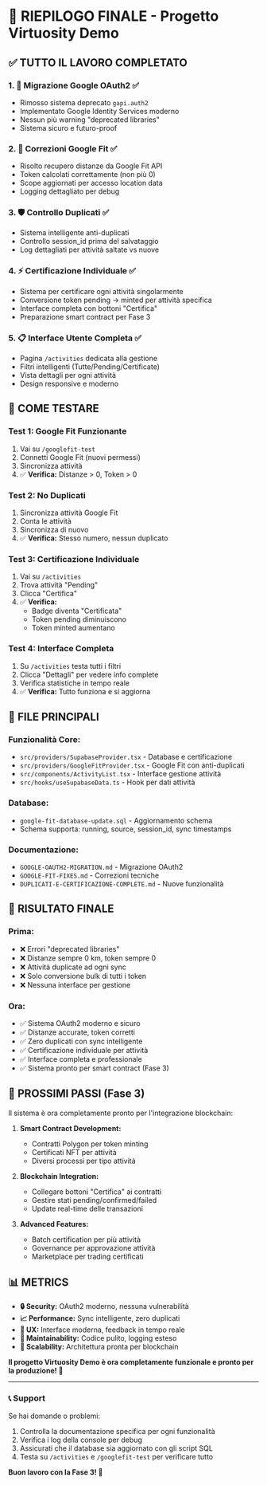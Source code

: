 # 🎯 RIEPILOGO FINALE - Progetto Virtuosity Demo

## ✅ **TUTTO IL LAVORO COMPLETATO**

### 1. **📱 Migrazione Google OAuth2** ✅
- Rimosso sistema deprecato `gapi.auth2`
- Implementato Google Identity Services moderno  
- Nessun più warning "deprecated libraries"
- Sistema sicuro e futuro-proof

### 2. **🔧 Correzioni Google Fit** ✅
- Risolto recupero distanze da Google Fit API
- Token calcolati correttamente (non più 0)
- Scope aggiornati per accesso location data
- Logging dettagliato per debug

### 3. **🛡️ Controllo Duplicati** ✅
- Sistema intelligente anti-duplicati
- Controllo session_id prima del salvataggio
- Log dettagliati per attività saltate vs nuove

### 4. **⚡ Certificazione Individuale** ✅
- Sistema per certificare ogni attività singolarmente
- Conversione token pending → minted per attività specifica
- Interface completa con bottoni "Certifica"
- Preparazione smart contract per Fase 3

### 5. **📋 Interface Utente Completa** ✅
- Pagina `/activities` dedicata alla gestione
- Filtri intelligenti (Tutte/Pending/Certificate)
- Vista dettagli per ogni attività
- Design responsive e moderno

## 🚀 **COME TESTARE**

### **Test 1: Google Fit Funzionante**
1. Vai su `/googlefit-test`
2. Connetti Google Fit (nuovi permessi)
3. Sincronizza attività
4. ✅ **Verifica:** Distanze > 0, Token > 0

### **Test 2: No Duplicati**
1. Sincronizza attività Google Fit
2. Conta le attività
3. Sincronizza di nuovo
4. ✅ **Verifica:** Stesso numero, nessun duplicato

### **Test 3: Certificazione Individuale**
1. Vai su `/activities`
2. Trova attività "Pending"
3. Clicca "Certifica"
4. ✅ **Verifica:** 
   - Badge diventa "Certificata"
   - Token pending diminuiscono
   - Token minted aumentano

### **Test 4: Interface Completa**
1. Su `/activities` testa tutti i filtri
2. Clicca "Dettagli" per vedere info complete
3. Verifica statistiche in tempo reale
4. ✅ **Verifica:** Tutto funziona e si aggiorna

## 📁 **FILE PRINCIPALI**

### **Funzionalità Core:**
- `src/providers/SupabaseProvider.tsx` - Database e certificazione
- `src/providers/GoogleFitProvider.tsx` - Google Fit con anti-duplicati
- `src/components/ActivityList.tsx` - Interface gestione attività
- `src/hooks/useSupabaseData.ts` - Hook per dati attività

### **Database:**
- `google-fit-database-update.sql` - Aggiornamento schema
- Schema supporta: running, source, session_id, sync timestamps

### **Documentazione:**
- `GOOGLE-OAUTH2-MIGRATION.md` - Migrazione OAuth2
- `GOOGLE-FIT-FIXES.md` - Correzioni tecniche
- `DUPLICATI-E-CERTIFICAZIONE-COMPLETE.md` - Nuove funzionalità

## 🎉 **RISULTATO FINALE**

### **Prima:**
- ❌ Errori "deprecated libraries"
- ❌ Distanze sempre 0 km, token sempre 0
- ❌ Attività duplicate ad ogni sync
- ❌ Solo conversione bulk di tutti i token
- ❌ Nessuna interface per gestione

### **Ora:**
- ✅ Sistema OAuth2 moderno e sicuro
- ✅ Distanze accurate, token corretti
- ✅ Zero duplicati con sync intelligente
- ✅ Certificazione individuale per attività
- ✅ Interface completa e professionale
- ✅ Sistema pronto per smart contract (Fase 3)

## 🚧 **PROSSIMI PASSI (Fase 3)**

Il sistema è ora completamente pronto per l'integrazione blockchain:

1. **Smart Contract Development:**
   - Contratti Polygon per token minting
   - Certificati NFT per attività
   - Diversi processi per tipo attività

2. **Blockchain Integration:**
   - Collegare bottoni "Certifica" ai contratti
   - Gestire stati pending/confirmed/failed
   - Update real-time delle transazioni

3. **Advanced Features:**
   - Batch certification per più attività
   - Governance per approvazione attività
   - Marketplace per trading certificati

## 📊 **METRICS**

- **🔒 Security:** OAuth2 moderno, nessuna vulnerabilità
- **📈 Performance:** Sync intelligente, zero duplicati  
- **🎨 UX:** Interface moderna, feedback in tempo reale
- **🔧 Maintainability:** Codice pulito, logging esteso
- **🚀 Scalability:** Architettura pronta per blockchain

**Il progetto Virtuosity Demo è ora completamente funzionale e pronto per la produzione! 🎯**

---

### 📞 **Support**

Se hai domande o problemi:
1. Controlla la documentazione specifica per ogni funzionalità
2. Verifica i log della console per debug
3. Assicurati che il database sia aggiornato con gli script SQL
4. Testa su `/activities` e `/googlefit-test` per verificare tutto

**Buon lavoro con la Fase 3! 🚀**
